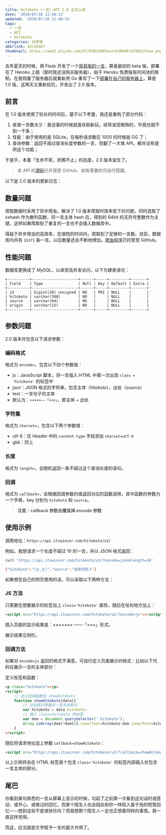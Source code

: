 ```yaml
---
title: Hitokoto（一言）API 2.0 正式上线
date: '2018/07/16 11:48:15'
updated: '2018/07/16 11:48:15'
tags:
  - 一言
  - API
  - Hitokoto
categories: 分享境
abbrlink: a5c39267
thumbnail: https://ae01.alicdn.com/kf/HTB1hMO7acnrK1RkHFrd760CoFXaa.png
---
```


去年夏天的时候，用 Flask 开发了一个[简易版的一言](../f6e1eb2a/)，算是最初的 beta 版，部署在了 Heroku 上面（那时我还没购买服务器），由于 Heroku 免费版有时间池的限制，在我购置了服务器后就重新用 Go 重写了一下[部署在自己的服务器上](../b3085a7/#搭建-API)，算是 1.0 版，这两天又重新拾坑，开发出了 2.0 版本。

<!-- more -->

## 前言

在 1.0 版本使用了较长的时间后，基于以下考量，我还是重构了部分代码：

1. 收录一言数太少：我没事的时候就喜欢刷新玩，经常发现眼熟的，毕竟也就不到一千条；
2. 性能：由于使用的是 SQLite，在每秒请求数在 1000 的时候就 GG 了；
3. 查询参数：返回不超过查询长度参数的一言，但翻了一大堆 API，都并没有提供这个功能；

于是乎，本着「生命不死，折腾不止」的态度，2.0 版本诞生了。

> 本 API 的[源码](https://github.com/WincerChan/Hitokoto)已开源至 GitHub，如有需要的可自行搭建。

以下是 2.0 版本的更新日志：

## 数量问题

爬取数据时采用了异步爬虫，解决了 1.0 版本爬取时效率低下的问题，同时选取了 xxhash 作为散列函数，将一言主体 hash 后，得到的 64bit 的无符号整数作为主键，这样如果爬取到了重复的一言也不会插入数据库中。

得益于异步爬虫的高效率，在很短的时间内，爬取到了足够的一言数。目前，数据库内共有 `15371` 条一言。以后数量还会不断地增加。[爬虫程序](https://github.com/WincerChan/Hitokoto-Spider)已托管至 GitHub。

## 性能问题

数据库更换成了 MySQL，以承受高并发访问，以下为建表语句：

```mysql
+----------+---------------------+------+-----+---------+-------+
| Field    | Type                | Null | Key | Default | Extra |
+----------+---------------------+------+-----+---------+-------+
| id       | bigint(20) unsigned | NO   | PRI | NULL    |       |
| hitokoto | varchar(300)        | NO   |     | NULL    |       |
| source   | varchar(64)         | NO   |     | NULL    |       |
| origin   | varchar(12)         | NO   |     | NULL    |       |
+----------+---------------------+------+-----+---------+-------+
```

## 参数问题

2.0 版本共包含以下请求参数：

### 编码格式

格式为 `encode=`，包含以下四个参数值：

- js：JavaScript 脚本，将一言插入 HTML 中第一次出现 `class = 'hitokoto'` 的标签中
- json：JSON 格式的字符串，包含主体（hitokoto），出处（source）
- text：一言句子的主体
- 默认为：`×××××——「×××」`，即主体 + 出处

### 字符集

格式为 `charset=`，包含以下两个参数值：

- utf-8：在 Header 中的 `content-type` 字段添加 `charset=utf-8`
- gbk：同上

### 长度

格式为 `length=`，会随机返回一条不超过这个查询长度的语句。

### 回调

格式为 `callback=`，会根据回调参数的值返回对应的函数调用，其中函数的参数为一个字典，key 分别为 `hitokoto` 和 `source`。

> **注意：callback 参数会覆盖掉 encode 参数**

## 使用示例

调用地址：`https://api.itswincer.com/hitokoto/v2/`

例如，我想请求一个长度不超过 10 的一言，并以 JSON 格式返回：

```bash
curl 'https://api.itswincer.com/hitokoto/v2/?encode=json&length=10'

{"hitokoto":"(눈_눈)","source":"进击的巨人"}
```

如果想在自己的网页使用的话，可以采取以下两种方法：

### JS 方法

只需要在想要展示的标签加上 `class='hitokoto'` 属性，随后在任何地方加上：

```html
<script src="https://api.itswincer.com/hitokoto/v2/?encode=js"></script>
```

插入页面的显示结果是：××××××× ——「×××」形式。

展示结果见侧栏。

### 回调方法

如果对 `encode=js` 返回的格式不满意，可自行定义页面展示的格式：比如以下代码仅展示一言的主体部分：

定义标签和函数：

```html
<p class="hitokoto"></p>
<script>
    // 定义回调函数名 showHitokoto
    function showHitokoto(data){
        // 比如我只想展示一言主体部分
        var hitokoto = data.hitokoto;
        // 插入 class=hitokoto 的标签
        var dom = document.querySelector('.hitokoto');
        Array.isArray(dom)?dom[0].innerText=hitokoto:dom.innerText=hitokoto;
    }
</script>
```

随后将请求地址加上参数 `callback=showHitokoto`：

```html
<script src="https://api.itswincer.com/hitokoto/v2/?callback=showHitokoto"></script>
```

以上示例将会在 HTML 标签首个包含 `class='hitokoto'` 的标签内部插入仅包含一言主体的部分。

## 尾巴

你看到某句熟悉的一言从屏幕上显示的时候，勾起了之前第一次看到这句话时或感动、或开心、或难过的回忆，而某个陌生人也会因此和你一样陷入属于他的短暂回忆——想到这些不是很快乐吗？而我想那个陌生人一定也正想着同样的事情。我一直这样觉得。

而这，应当就是文字赋予一言的最大作用了。
